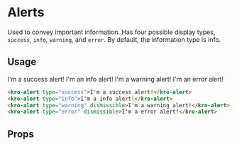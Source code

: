 # Alerts
Used to convey important information. Has four possible display types, `success`, `info`, `warning`, and `error`. By default,
the information type is info. 

## Usage

<style>
    .kro-docs-alerts-container > * {
        margin: 1rem 0;
    }
</style>
<div class="kro-docs-alerts-container">
    <kro-alert type="success">I'm a success alert!</kro-alert>
    <kro-alert type="info">I'm an info alert!</kro-alert>
    <kro-alert type="warning" dismissible>I'm a warning alert!</kro-alert>
    <kro-alert type="error" dismissible>I'm an error alert!</kro-alert>
</div>

```html
<kro-alert type="success">I'm a success alert!</kro-alert>
<kro-alert type="info">I'm a info alert!</kro-alert>
<kro-alert type="warning" dismissible>I'm a warning alert!</kro-alert>
<kro-alert type="error" dismissible>I'm a error alert!</kro-alert>
```

## Props
<app-prop-definition name="type" type="Enum(warning, error, info, success)" value="info" description="Sets the type of the alert"></app-prop-definition>
<app-prop-definition name="dismissible" type="Boolean" value="false" description="Makes the alert dismissible"></app-prop-definition>
<app-prop-definition name="icon" type="string" value="undefined" description="Overrides the alert icon"></app-prop-definition>
<app-prop-definition name="tag" type="string" value="div" description="Custom tag for the element to use"></app-prop-definition>